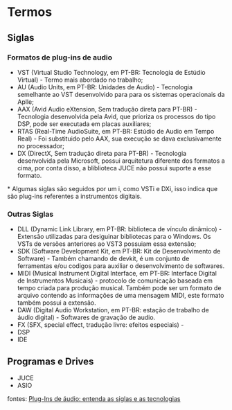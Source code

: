# Termos

## Siglas

### Formatos de plug-ins de audio
  * VST (Virtual Studio Technology, em PT-BR: Tecnologia de Estúdio Virtual) - Termo mais abordado no trabalho;
  * AU (Audio Units, em PT-BR: Unidades de Audio) - Tecnologia semelhante ao VST desenvolvido para para os sistemas operacionais da Aplle;
  * AAX (Avid Audio eXtension, Sem tradução direta para PT-BR) - Tecnologia desenvolvida pela Avid, que prioriza os processos do tipo DSP, pode ser executada em placas auxiliares;
  * RTAS (Real-Time AudioSuite, em PT-BR: Estúdio de Audio em Tempo Real) - Foi substituido pelo AAX, sua execução se dava exclusivamente no processador;
  * DX (DirectX, Sem tradução direta para PT-BR) - Tecnologia desenvolvida pela Microsoft, possui arquitetura diferente dos formatos a cima, por conta disso, a bliblioteca JUCE não possui suporte a esse formato.
  
  \* Algumas siglas são seguidos por um i, como VSTi e DXi, isso indica que são plug-ins referentes a instrumentos digitais. 
### Outras Siglas
  * DLL (Dynamic Link Library,  em PT-BR: biblioteca de vínculo dinâmico) - Extensão utilizadas para desiguinar bibliotecas para o Windows. Os VSTs de versões anteriores ao VST3 possuiam essa extensão;
  * SDK (Software Development Kit, em PT-BR: Kit de Desenvolvimento de Software) - Também chamando de devkit, é um conjunto de ferramentas e/ou codigos para auxiliar o desenvolvimento de softwares.
  * MIDI (Musical Instrument Digital Interface, em PT-BR: Interface Digital de Instrumentos Musicais) - protocolo de comunicação baseada em tempo criada para produção musical. Também pode ser um formato de arquivo contendo as informações de uma mensagem MIDI, este formato também possui a extensão.
  * DAW (Digital Audio Workstation, em PT-BR: estação de trabalho de áudio digital) - Softwares de gravação de audio.
  * FX (SFX, special effect, tradução livre: efeitos especiais) - 
  * DSP
  * IDE

## Programas e Drives
  * JUCE
  * ASIO




fontes:
[Plug-Ins de áudio: entenda as siglas e as tecnologias](https://playonestudio.com.br/plugins-audio/)


